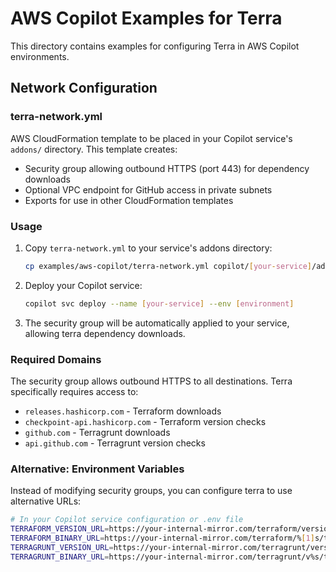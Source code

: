 # AWS Copilot Examples for Terra

This directory contains examples for configuring Terra in AWS Copilot environments.

## Network Configuration

### terra-network.yml
AWS CloudFormation template to be placed in your Copilot service's `addons/` directory. This template creates:

- Security group allowing outbound HTTPS (port 443) for dependency downloads
- Optional VPC endpoint for GitHub access in private subnets
- Exports for use in other CloudFormation templates

### Usage

1. Copy `terra-network.yml` to your service's addons directory:
   ```bash
   cp examples/aws-copilot/terra-network.yml copilot/[your-service]/addons/
   ```

2. Deploy your Copilot service:
   ```bash
   copilot svc deploy --name [your-service] --env [environment]
   ```

3. The security group will be automatically applied to your service, allowing terra dependency downloads.

### Required Domains

The security group allows outbound HTTPS to all destinations. Terra specifically requires access to:

- `releases.hashicorp.com` - Terraform downloads
- `checkpoint-api.hashicorp.com` - Terraform version checks
- `github.com` - Terragrunt downloads  
- `api.github.com` - Terragrunt version checks

### Alternative: Environment Variables

Instead of modifying security groups, you can configure terra to use alternative URLs:

```bash
# In your Copilot service configuration or .env file
TERRAFORM_VERSION_URL=https://your-internal-mirror.com/terraform/version
TERRAFORM_BINARY_URL=https://your-internal-mirror.com/terraform/%[1]s/terraform_%[1]s_linux_amd64.zip
TERRAGRUNT_VERSION_URL=https://your-internal-mirror.com/terragrunt/version  
TERRAGRUNT_BINARY_URL=https://your-internal-mirror.com/terragrunt/v%s/terragrunt_linux_amd64
```